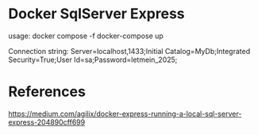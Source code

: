 # Docker SqlServer Express #

usage: docker compose -f docker-compose up 

Connection string: Server=localhost,1433;Initial Catalog=MyDb;Integrated Security=True;User Id=sa;Password=letmein_2025;


# References #
https://medium.com/agilix/docker-express-running-a-local-sql-server-express-204890cff699